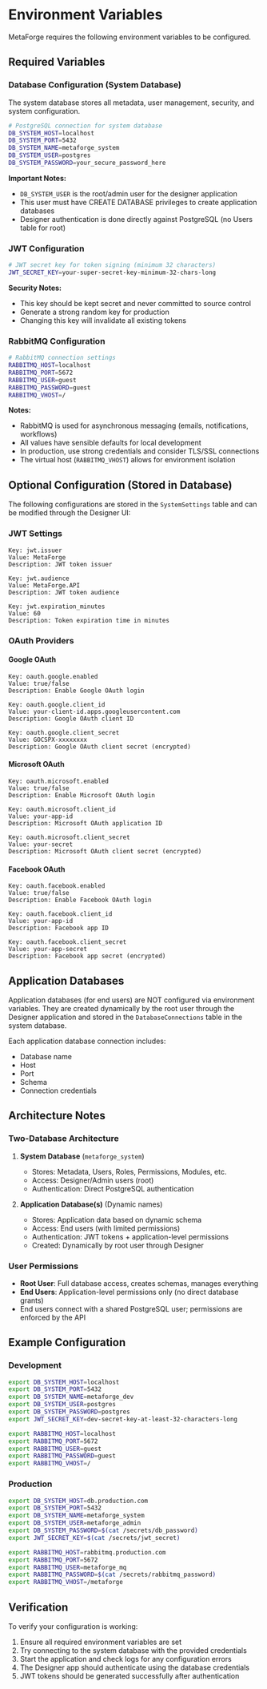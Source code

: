 # Environment Variables

MetaForge requires the following environment variables to be configured.

## Required Variables

### Database Configuration (System Database)

The system database stores all metadata, user management, security, and system configuration.

```bash
# PostgreSQL connection for system database
DB_SYSTEM_HOST=localhost
DB_SYSTEM_PORT=5432
DB_SYSTEM_NAME=metaforge_system
DB_SYSTEM_USER=postgres
DB_SYSTEM_PASSWORD=your_secure_password_here
```

**Important Notes:**
- `DB_SYSTEM_USER` is the root/admin user for the designer application
- This user must have CREATE DATABASE privileges to create application databases
- Designer authentication is done directly against PostgreSQL (no Users table for root)

### JWT Configuration

```bash
# JWT secret key for token signing (minimum 32 characters)
JWT_SECRET_KEY=your-super-secret-key-minimum-32-chars-long
```

**Security Notes:**
- This key should be kept secret and never committed to source control
- Generate a strong random key for production
- Changing this key will invalidate all existing tokens

### RabbitMQ Configuration

```bash
# RabbitMQ connection settings
RABBITMQ_HOST=localhost
RABBITMQ_PORT=5672
RABBITMQ_USER=guest
RABBITMQ_PASSWORD=guest
RABBITMQ_VHOST=/
```

**Notes:**
- RabbitMQ is used for asynchronous messaging (emails, notifications, workflows)
- All values have sensible defaults for local development
- In production, use strong credentials and consider TLS/SSL connections
- The virtual host (`RABBITMQ_VHOST`) allows for environment isolation

## Optional Configuration (Stored in Database)

The following configurations are stored in the `SystemSettings` table and can be modified through the Designer UI:

### JWT Settings

```
Key: jwt.issuer
Value: MetaForge
Description: JWT token issuer

Key: jwt.audience  
Value: MetaForge.API
Description: JWT token audience

Key: jwt.expiration_minutes
Value: 60
Description: Token expiration time in minutes
```

### OAuth Providers

#### Google OAuth

```
Key: oauth.google.enabled
Value: true/false
Description: Enable Google OAuth login

Key: oauth.google.client_id
Value: your-client-id.apps.googleusercontent.com
Description: Google OAuth client ID

Key: oauth.google.client_secret
Value: GOCSPX-xxxxxxxx
Description: Google OAuth client secret (encrypted)
```

#### Microsoft OAuth

```
Key: oauth.microsoft.enabled
Value: true/false
Description: Enable Microsoft OAuth login

Key: oauth.microsoft.client_id
Value: your-app-id
Description: Microsoft OAuth application ID

Key: oauth.microsoft.client_secret
Value: your-secret
Description: Microsoft OAuth client secret (encrypted)
```

#### Facebook OAuth

```
Key: oauth.facebook.enabled
Value: true/false
Description: Enable Facebook OAuth login

Key: oauth.facebook.client_id
Value: your-app-id
Description: Facebook app ID

Key: oauth.facebook.client_secret
Value: your-app-secret
Description: Facebook app secret (encrypted)
```

## Application Databases

Application databases (for end users) are NOT configured via environment variables. They are created dynamically by the root user through the Designer application and stored in the `DatabaseConnections` table in the system database.

Each application database connection includes:
- Database name
- Host
- Port
- Schema
- Connection credentials

## Architecture Notes

### Two-Database Architecture

1. **System Database** (`metaforge_system`)
   - Stores: Metadata, Users, Roles, Permissions, Modules, etc.
   - Access: Designer/Admin users (root)
   - Authentication: Direct PostgreSQL authentication

2. **Application Database(s)** (Dynamic names)
   - Stores: Application data based on dynamic schema
   - Access: End users (with limited permissions)
   - Authentication: JWT tokens + application-level permissions
   - Created: Dynamically by root user through Designer

### User Permissions

- **Root User**: Full database access, creates schemas, manages everything
- **End Users**: Application-level permissions only (no direct database grants)
- End users connect with a shared PostgreSQL user; permissions are enforced by the API

## Example Configuration

### Development

```bash
export DB_SYSTEM_HOST=localhost
export DB_SYSTEM_PORT=5432
export DB_SYSTEM_NAME=metaforge_dev
export DB_SYSTEM_USER=postgres
export DB_SYSTEM_PASSWORD=postgres
export JWT_SECRET_KEY=dev-secret-key-at-least-32-characters-long

export RABBITMQ_HOST=localhost
export RABBITMQ_PORT=5672
export RABBITMQ_USER=guest
export RABBITMQ_PASSWORD=guest
export RABBITMQ_VHOST=/
```

### Production

```bash
export DB_SYSTEM_HOST=db.production.com
export DB_SYSTEM_PORT=5432
export DB_SYSTEM_NAME=metaforge_system
export DB_SYSTEM_USER=metaforge_admin
export DB_SYSTEM_PASSWORD=$(cat /secrets/db_password)
export JWT_SECRET_KEY=$(cat /secrets/jwt_secret)

export RABBITMQ_HOST=rabbitmq.production.com
export RABBITMQ_PORT=5672
export RABBITMQ_USER=metaforge_mq
export RABBITMQ_PASSWORD=$(cat /secrets/rabbitmq_password)
export RABBITMQ_VHOST=/metaforge
```

## Verification

To verify your configuration is working:

1. Ensure all required environment variables are set
2. Try connecting to the system database with the provided credentials
3. Start the application and check logs for any configuration errors
4. The Designer app should authenticate using the database credentials
5. JWT tokens should be generated successfully after authentication
